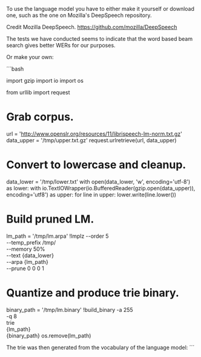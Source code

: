 
To use the language model you have to either make it yourself or download one, such as the one on Mozilla's DeepSpeech repository.

Credit Mozilla DeepSpeech. https://github.com/mozilla/DeepSpeech

The tests we have conducted seems to indicate that the word based beam search gives better WERs for our purposes.

Or make your own:

´´´bash

   import gzip
   import io
   import os

   from urllib import request

   # Grab corpus.
   url = 'http://www.openslr.org/resources/11/librispeech-lm-norm.txt.gz'
   data_upper = '/tmp/upper.txt.gz'
   request.urlretrieve(url, data_upper)

   # Convert to lowercase and cleanup.
   data_lower = '/tmp/lower.txt'
   with open(data_lower, 'w', encoding='utf-8') as lower:
       with io.TextIOWrapper(io.BufferedReader(gzip.open(data_upper)), encoding='utf8') as upper:
           for line in upper:
               lower.write(line.lower())

   # Build pruned LM.
   lm_path = '/tmp/lm.arpa'
   !lmplz --order 5 \
          --temp_prefix /tmp/ \
          --memory 50% \
          --text {data_lower} \
          --arpa {lm_path} \
          --prune 0 0 0 1

   # Quantize and produce trie binary.
   binary_path = '/tmp/lm.binary'
   !build_binary -a 255 \
                 -q 8 \
                 trie \
                 {lm_path} \
                 {binary_path} 
   os.remove(lm_path)

The trie was then generated from the vocabulary of the language model:
´´´